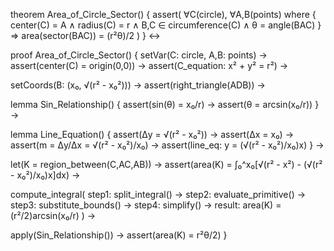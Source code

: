 theorem Area_of_Circle_Sector() {
  assert(
    ∀C(circle), ∀A,B(points) where {
      center(C) = A ∧
      radius(C) = r ∧
      B,C ∈ circumference(C) ∧
      θ = angle(BAC)
    } ⇒
    area(sector(BAC)) = (r²θ)/2
  )
} ↔

proof Area_of_Circle_Sector() {
  setVar(C: circle, A,B: points) →
  assert(center(C) = origin(0,0)) →
  assert(C_equation: x² + y² = r²) →
  
  setCoords(B: (x₀, √(r² - x₀²))) →
  assert(right_triangle(ADB)) →
  
  lemma Sin_Relationship() {
    assert(sin(θ) = x₀/r) →
    assert(θ = arcsin(x₀/r))
  } →
  
  lemma Line_Equation() {
    assert(Δy = √(r² - x₀²)) →
    assert(Δx = x₀) →
    assert(m = Δy/Δx = √(r² - x₀²)/x₀) →
    assert(line_eq: y = (√(r² - x₀²)/x₀)x)
  } →
  
  let(K = region_between(C,AC,AB)) →
  assert(area(K) = ∫₀^x₀[√(r² - x²) - (√(r² - x₀²)/x₀)x]dx) →
  
  compute_integral(
    step1: split_integral() →
    step2: evaluate_primitive() →
    step3: substitute_bounds() →
    step4: simplify() →
    result: area(K) = (r²/2)arcsin(x₀/r)
  ) →
  
  apply(Sin_Relationship()) →
  assert(area(K) = r²θ/2)
}